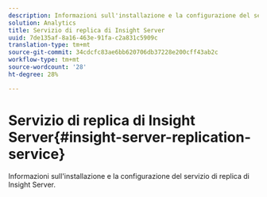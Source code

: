 ```yaml
---
description: Informazioni sull'installazione e la configurazione del servizio di replica di Insight Server.
solution: Analytics
title: Servizio di replica di Insight Server
uuid: 7de135af-8a16-463e-91fa-c2a831c5909c
translation-type: tm+mt
source-git-commit: 34cdcfc83ae6bb620706db37228e200cff43ab2c
workflow-type: tm+mt
source-wordcount: '28'
ht-degree: 28%

---
```



# Servizio di replica di Insight Server{#insight-server-replication-service}

Informazioni sull&#39;installazione e la configurazione del servizio di replica di Insight Server.

